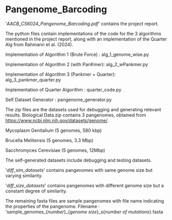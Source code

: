 # Pangenome_Barcoding
'_AACB_CS6024_Pangenome_Barcoding.pdf_' contains the project report. 

The python files contain implementations of the code for the 3 algorithms mentioned in the project report, along with an implementation of the Quarter Alg from Rahmann et al. (2024).

Implementation of Algorithm 1 (Brute Force) : alg_1_genome_wise.py

Implementation of Algorithm 2 (with PanKmer): alg_2_wPankmer.py

Implementation of Algorithm 3 (Pankmer + Quarter): alg_3_pankmer_quarter.py

Implementation of Quarter Algorithm : quarter_code.py

Self Dataset Generator : pangenome_generator.py

The zip files are the datasets used for debugging and generating relevant results. Biological Data.zip contains 3 pangenomes, obtained from https://www.ncbi.nlm.nih.gov/datasets/genome/. 

Mycoplasm Genitalium (5 genomes, 580 kbp)

Brucella Melitensis (5 genomes, 3.3 Mbp)

Sacchromyces Cerevisiae (5 genomes, 12Mbp)

The self-generated datasets include debugging and testing datasets. 

'_diff_sim_datasets_' contains pangenomes with same genome size but varying similarity.

'_diff_size_datasets_' contains pangenomes with different genome size but a constant degree of similarity.

The remaining fasta files are sample pangenomes with file name indicating the properties of the pangenome. Filename : 'sample_genomes_{_number_}_{_genome size_}_s{_number of mutations_}.fasta



